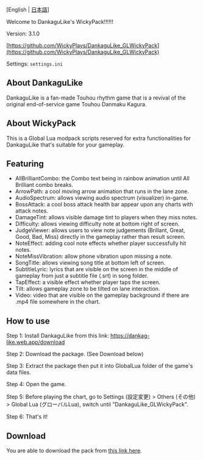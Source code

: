 [English | [日本語](README.jp.md)]

Welcome to DankaguLike's WickyPack!!!!!!

Version: 3.1.0

[https://github.com/WickyPlays/DankaguLike_GLWickyPack](https://github.com/WickyPlays/DankaguLike_GLWickyPack)

Settings: `settings.ini`

## About DankaguLike

DankaguLike is a fan-made Touhou rhythm game that is a revival of the original end-of-service game Touhou Danmaku Kagura.

## About WickyPack

This is a Global Lua modpack scripts reserved for extra functionalities for DankaguLike that's suitable for your gameplay.

## Featuring

+ AllBrilliantCombo: the Combo text being in rainbow animation until All Brilliant combo breaks.
+ ArrowPath: a cool moving arrow animation that runs in the lane zone.
+ AudioSpectrum: allows viewing audio spectrum (visualizer) in-game.
+ BossAttack: a cool boss attack health bar appear upon any charts with attack notes.
+ DamageTint: allows visible damage tint to players when they miss notes.
+ Difficulty: allows viewing difficulty note at bottom right of screen.
+ JudgeViewer: allows users to view note judgements (Brillant, Great, Good, Bad, Miss) directly in the gameplay rather than result screen.
+ NoteEffect: adding cool note effects whether player successfully hit notes.
+ NoteMissVibration: allow phone vibration upon missing a note.
+ SongTitle: allows viewing song title at bottom left of screen.
+ SubtitleLyric: lyrics that are visible on the screen in the middle of gameplay from just a subtitle file (.srt) in song folder.
+ TapEffect: a visible effect whether player taps the screen.
+ Tilt: allows gameplay zone to be tilted on lane interaction.
+ Video: video that are visible on the gameplay background if there are .mp4 file somewhere in the chart.

## How to use

Step 1: Install DankaguLike from this link: https://dankag-like.web.app/download

Step 2: Download the package. (See Download below)

Step 3: Extract the package then put it into GlobalLua folder of the game's data files.

Step 4: Open the game.

Step 5: Before playing the chart, go to Settings (設定変更) > Others (その他) > Global Lua (グローバルLua), switch until "DankaguLike_GLWickyPack".

Step 6: That's it!

## Download

You are able to download the pack from [this link here](https://github.com/WickyPlays/DankaguLike_GLWickyPack/releases).
